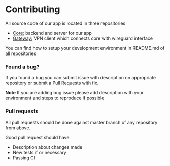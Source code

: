 # Contributing

All source code of our app is located in three repositories

* [Core:](https://github.com/DefGuard/defguard) backend and server for our app
* [Gateway:](https://github.com/DefGuard/gateway) VPN client which connects core with wireguard interface

You can find how to setup your development environment in README.md of all repositories

### Found a bug?

If you found a bug you can submit issue with description on appropriate repository or submit a Pull Requests with fix.

**Note** If you are adding bug issue please add description with your environment and steps to reproduce if possible

### Pull requests

All pull requests should be done against master branch of any repository from above.

Good pull request should have:

* Description about changes made
* New tests if or necessary
* Passing CI
